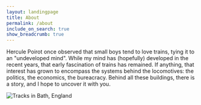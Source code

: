 ```yaml
---
layout: landingpage
title: About
permalink: /about
include_on_search: true
show_breadcrumb: true
---
```


Hercule Poirot once observed that small boys tend to love trains, tying it to an "undeveloped mind". While my mind has (hopefully) developed in the recent years, that early fascination of trains has remained. If anything, that interest has grown to encompass the systems behind the locomotives: the politics, the economics, the bureacracy. Behind all these buildings, there is a story, and I hope to uncover it with you.

![Tracks in Bath, England](https://www.losttransit.com/assets/site%20files/PXL_20231211_100125862.jpg)